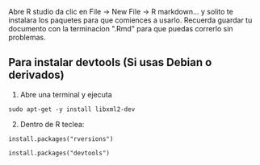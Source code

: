 Abre R studio da clic en File -> New File -> R markdown... y solito te instalara los paquetes para que comiences a usarlo.  Recuerda guardar tu documento con la terminacion ".Rmd" para que puedas correrlo sin problemas.

## Para instalar devtools (Si usas Debian o derivados)
1. Abre una terminal y ejecuta
```
sudo apt-get -y install libxml2-dev
```
2. Dentro de R teclea:
```
install.packages("rversions")
```
```
install.packages("devtools")
```























